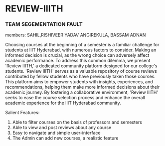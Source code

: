 

# REVIEW-IIITH

### TEAM SEGEMENTATION FAULT 
members: SAHIL,RISHIVEER YADAV ANGIREKULA, BASSAM ADNAN

Choosing courses at the beginning of a semester is a familiar challenge for students at IIIT Hyderabad, with numerous factors to consider. Making an informed decision is crucial, as the wrong choice can adversely affect academic performance. To address this common dilemma, we present 'Review IIITH,' a dedicated community platform designed for our college's students. 'Review IIITH' serves as a valuable repository of course reviews contributed by fellow students who have previously taken those courses. This platform aims to empower students with insights, experiences, and recommendations, helping them make more informed decisions about their academic journey. By fostering a collaborative environment, 'Review IIITH' seeks to ease the course selection process and enhance the overall academic experience for the IIIT Hyderabad community.


Salient Features:
1) Able to filter courses on the basis of professors and semesters
2) Able to view and post reviews about any course
3) Easy to navigate and simple user-interface
4) The Admin can add new courses, a realistic feature
